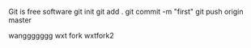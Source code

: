 Git is free software
git init
git add .
git commit -m "first"
git push origin master

wanggggggg
wxt fork
wxtfork2